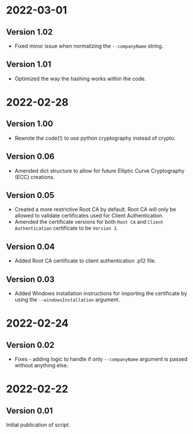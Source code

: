 # 2022-03-01
## Version 1.02
* Fixed minor issue when normalizing the `--companyName` string.

## Version 1.01
* Optimized the way the hashing works within the code.


# 2022-02-28
## Version 1.00
* Rewrote the code(!) to use python cryptography instead of crypto. 

## Version 0.06
* Amended dict structure to allow for future Elliptic Curve Cryptography (ECC) creations.

## Version 0.05
* Created a more restrictive Root CA by default. Root CA will only be allowed to validate certificates used for Client Authentication.
* Amended the certificate versions for both `Root CA` and `Client Authentication` certificate to be `Version 3`.

## Version 0.04
* Added Root CA certificate to client authentication .p12 file.

## Version 0.03
* Added Windows installation instructions for importing the certificate by using the `--windowsInstallation` argument.


# 2022-02-24
## Version 0.02
* Fixes - adding logic to handle if only `--companyName` argument is passed without anything else.


# 2022-02-22
## Version 0.01
Initial publication of script.

